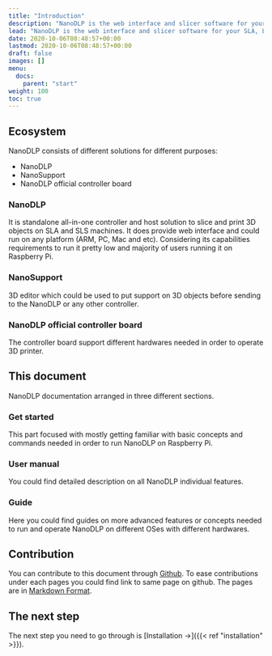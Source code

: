 ```yaml
---
title: "Introduction"
description: "NanoDLP is the web interface and slicer software for your SLA, LCD and DLP 3D printers that allows you to monitor and control your 3D printers."
lead: "NanoDLP is the web interface and slicer software for your SLA, LCD and DLP 3D printers that allows you to monitor and control your 3D printers. The goal of this document is to make you familiar with how to run NanoDLP and its functionalities."
date: 2020-10-06T08:48:57+00:00
lastmod: 2020-10-06T08:48:57+00:00
draft: false
images: []
menu:
  docs:
    parent: "start"
weight: 100
toc: true
---
```


## Ecosystem

NanoDLP consists of different solutions for different purposes:

* NanoDLP
* NanoSupport
* NanoDLP official controller board

### NanoDLP

It is standalone all-in-one controller and host solution to slice and print 3D objects on SLA and SLS machines. It does provide web interface and could run on any platform (ARM, PC, Mac and etc). Considering its capabilities requirements to run it pretty low and majority of users running it on Raspberry Pi.

### NanoSupport

3D editor which could be used to put support on 3D objects before sending to the NanoDLP or any other controller. 

### NanoDLP official controller board

The controller board support different hardwares needed in order to operate 3D printer.

## This document

NanoDLP documentation arranged in three different sections.

### Get started

This part focused with mostly getting familiar with basic concepts and commands needed in order to run NanoDLP on Raspberry Pi.

### User manual

You could find detailed description on all NanoDLP individual features.

### Guide

Here you could find guides on more advanced features or concepts needed to run and operate NanoDLP on different OSes with different hardwares.

## Contribution

You can contribute to this document through [Github](https://github.com/nanodlp/docs/). To ease contributions under each pages you could find link to same page on github. The pages are in [Markdown Format](https://www.markdownguide.org/).

## The next step

The next step you need to go through is [Installation →]({{< ref "installation" >}}).
